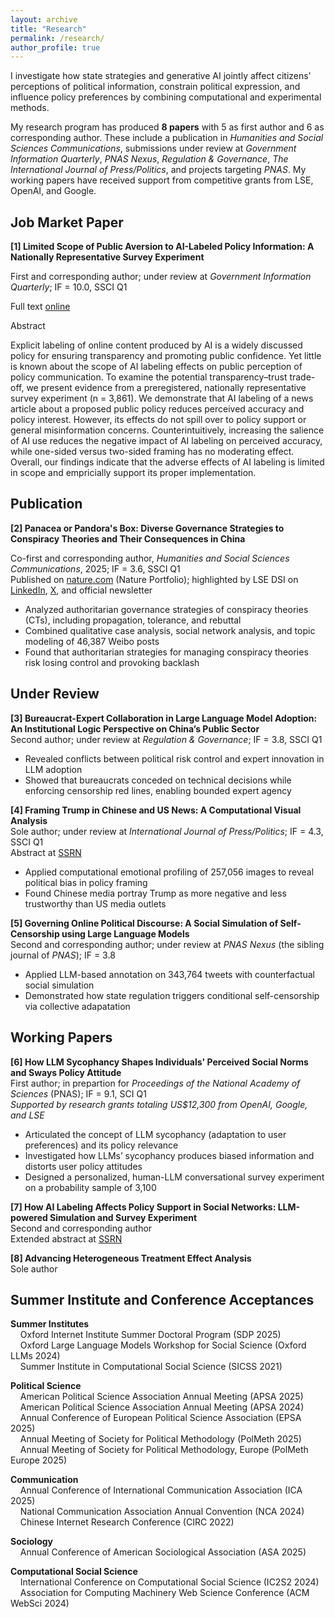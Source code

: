 ```yaml
---
layout: archive
title: "Research"
permalink: /research/
author_profile: true
---
```


I investigate how state strategies and generative AI jointly affect citizens’ perceptions of political information, constrain political expression, and influence policy preferences by combining computational and experimental methods.

My research program has produced **8 papers** with 5 as first author and 6 as corresponding author. These include a publication in *Humanities and Social Sciences Communications*, submissions under review at *Government Information Quarterly*, *PNAS Nexus*, *Regulation & Governance*, *The International Journal of Press/Politics*, and projects targeting *PNAS*. My working papers have received support from competitive grants from LSE, OpenAI, and Google.


## Job Market Paper

**[1] Limited Scope of Public Aversion to AI-Labeled Policy Information: A Nationally Representative Survey Experiment** 

First and corresponding author; under review at *Government Information Quarterly*; IF = 10.0, SSCI Q1

Full text [online](https://www.dropbox.com/scl/fi/dj2nuqcqevgtjgxazy1xy/Job_Market_Paper.pdf?rlkey=b0edp511k88eme2s5mww9y31s&st=ltul8bhu&dl=0)

Abstract 

Explicit labeling of online content produced by AI is a widely discussed policy for ensuring transparency and promoting public confidence. Yet little is known about the scope of AI labeling effects on public perception of policy communication. To examine the potential transparency–trust trade-off, we present evidence from a preregistered, nationally representative survey experiment (n = 3,861). We demonstrate that AI labeling of a news article about a proposed public policy reduces perceived accuracy and policy interest. However, its effects do not spill over to policy support or general misinformation concerns. Counterintuitively, increasing the salience of AI use reduces the negative impact of AI labeling on perceived accuracy, while one-sided versus two-sided framing has no moderating effect. Overall, our findings indicate that the adverse effects of AI labeling is limited in scope and empricially support its proper implementation.

## Publication

**[2] Panacea or Pandora's Box: Diverse Governance Strategies to Conspiracy Theories and Their Consequences in China** 

Co-first and corresponding author, *Humanities and Social Sciences Communications*, 2025; IF = 3.6, SSCI Q1  
Published on [nature.com](https://www.nature.com/articles/s41599-024-04350-1) (Nature Portfolio); highlighted by LSE DSI on [LinkedIn](https://www.linkedin.com/feed/update/urn:li:activity:7338216361464127490/), [X](https://x.com/lsedatascience/status/1932453471413760431?s=46), and official newsletter

- Analyzed authoritarian governance strategies of conspiracy theories (CTs), including propagation, tolerance, and rebuttal
- Combined qualitative case analysis, social network analysis, and topic modeling of 46,387 Weibo posts
- Found that authoritarian strategies for managing conspiracy theories risk losing control and provoking backlash

## Under Review

**[3] Bureaucrat-Expert Collaboration in Large Language Model Adoption: An Institutional Logic Perspective on China’s Public Sector**  
Second author; under review at *Regulation & Governance*; IF = 3.8, SSCI Q1
- Revealed conflicts between political risk control and expert innovation in LLM adoption
- Showed that bureaucrats conceded on technical decisions while enforcing censorship red lines, enabling bounded expert agency

**[4] Framing Trump in Chinese and US News: A Computational Visual Analysis**  
Sole author; under review at *International Journal of Press/Politics*; IF = 4.3, SSCI Q1  
Abstract at [SSRN](https://papers.ssrn.com/sol3/papers.cfm?abstract_id=5319923)
- Applied computational emotional profiling of 257,056 images to reveal political bias in policy framing
- Found Chinese media portray Trump as more negative and less trustworthy than US media outlets

**[5] Governing Online Political Discourse: A Social Simulation of Self-Censorship using Large Language Models**  
Second and corresponding author; under review at *PNAS Nexus* (the sibling journal of *PNAS*); IF = 3.8
- Applied LLM-based annotation on 343,764 tweets with counterfactual social simulation
- Demonstrated how state regulation triggers conditional self-censorship via collective adapatation

## Working Papers

**[6] How LLM Sycophancy Shapes Individuals' Perceived Social Norms and Sways Policy Attitude**  
First author; in prepartion for *Proceedings of the National Academy of Sciences* (PNAS); IF = 9.1, SCI Q1  
*Supported by research grants totaling US$12,300 from OpenAI, Google, and LSE*
- Articulated the concept of LLM sycophancy (adaptation to user preferences) and its policy relevance
- Investigated how LLMs’ sycophancy produces biased information and distorts user policy attitudes
- Designed a personalized, human-LLM conversational survey experiment on a probability sample of 3,100

**[7] How AI Labeling Affects Policy Support in Social Networks: LLM-powered Simulation and Survey Experiment**  
Second and corresponding author  
Extended abstract at [SSRN](https://papers.ssrn.com/sol3/papers.cfm?abstract_id=5320375)

**[8] Advancing Heterogeneous Treatment Effect Analysis**  
Sole author

## Summer Institute and Conference Acceptances  

**Summer Institutes**  
&nbsp;&nbsp;&nbsp;&nbsp;Oxford Internet Institute Summer Doctoral Program (SDP 2025)  
&nbsp;&nbsp;&nbsp;&nbsp;Oxford Large Language Models Workshop for Social Science (Oxford LLMs 2024)  
&nbsp;&nbsp;&nbsp;&nbsp;Summer Institute in Computational Social Science (SICSS 2021)

**Political Science**  
&nbsp;&nbsp;&nbsp;&nbsp;American Political Science Association Annual Meeting (APSA 2025)  
&nbsp;&nbsp;&nbsp;&nbsp;American Political Science Association Annual Meeting (APSA 2024)  
&nbsp;&nbsp;&nbsp;&nbsp;Annual Conference of European Political Science Association (EPSA 2025)  
&nbsp;&nbsp;&nbsp;&nbsp;Annual Meeting of Society for Political Methodology (PolMeth 2025)  
&nbsp;&nbsp;&nbsp;&nbsp;Annual Meeting of Society for Political Methodology, Europe (PolMeth Europe 2025)  

**Communication**  
&nbsp;&nbsp;&nbsp;&nbsp;Annual Conference of International Communication Association (ICA 2025)  
&nbsp;&nbsp;&nbsp;&nbsp;National Communication Association Annual Convention (NCA 2024)  
&nbsp;&nbsp;&nbsp;&nbsp;Chinese Internet Research Conference (CIRC 2022)  

**Sociology**  
&nbsp;&nbsp;&nbsp;&nbsp;Annual Conference of American Sociological Association (ASA 2025)  

**Computational Social Science**  
&nbsp;&nbsp;&nbsp;&nbsp;International Conference on Computational Social Science (IC2S2 2024)  
&nbsp;&nbsp;&nbsp;&nbsp;Association for Computing Machinery Web Science Conference (ACM WebSci 2024)  

